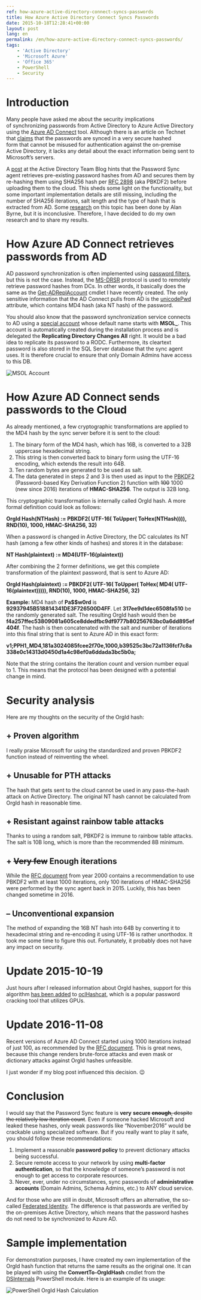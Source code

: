 ```yaml
---
ref: how-azure-active-directory-connect-syncs-passwords
title: How Azure Active Directory Connect Syncs Passwords
date: 2015-10-18T12:28:41+00:00
layout: post
lang: en
permalink: /en/how-azure-active-directory-connect-syncs-passwords/
tags:
    - 'Active Directory'
    - 'Microsoft Azure'
    - 'Office 365'
    - PowerShell
    - Security
---
```


# Introduction 

Many people have asked me about the&nbsp;security implications of&nbsp;synchronizing passwords from&nbsp;Active Directory to Azure Active Directory using the [Azure AD Connect](https://www.microsoft.com/en-us/download/details.aspx?id=47594) tool. Although there is an article on Technet that [claims](https://technet.microsoft.com/en-us/library/dn246918.aspx) that the&nbsp;passwords are synced in&nbsp;a very secure hashed form&nbsp;that cannot be misused for authentication against the on-premise Active Directory, it lacks any detail about the exact information being sent to Microsoft’s servers.

A [post](https://blogs.technet.com/b/ad/archive/2014/06/28/aad-password-sync-encryption-and-and-fips-compliance.aspx) at the Active Directory Team Blog hints that the Password Sync agent retrieves pre-existing password hashes from AD and secures them by re-hashing them using SHA256 hash per [RFC 2898](https://www.ietf.org/rfc/rfc2898.txt) (aka PBKDF2) before uploading them to the cloud. This sheds some light on the functionality, but some important implementation details are still missing, including the number of SHA256 iterations, salt length and the type of hash that is extracted from AD. Some [research](https://www.cogmotive.com/blog/office-365-tips/how-secure-is-dirsync-with-password-synchronisation) on this topic has been done by Alan Byrne, but it is inconclusive. Therefore, I have decided to do my own research and to share my results.

# How Azure AD Connect retrieves passwords from AD

AD password synchronization is often implemented using [password filters](https://msdn.microsoft.com/en-us/library/windows/desktop/ms721882(v=vs.85).aspx), but this is not the case. Instead, the [MS-DRSR](https://msdn.microsoft.com/en-us/library/cc228086.aspx "MS-DRSR") protocol is used to remotely retrieve password hashes from DCs. In other words, it basically does the same as the [Get-ADReplAccount](/en/retrieving-active-directory-passwords-remotely/) cmdlet I have recently created. The only sensitive information that the AD Connect pulls from AD is the [unicodePwd](https://msdn.microsoft.com/en-us/library/cc220961.aspx) attribute, which contains MD4 hash (aka NT hash) of the password.

You should also know that the password synchronization service connects to AD using a [special account](https://azure.microsoft.com/en-us/documentation/articles/active-directory-aadconnect-accounts-permissions/#custom-settings-installation) whose default name starts with **MSOL\_**. This account is automatically created during the installation process and is delegated the **Replicating Directory Changes All** right. It would be a bad idea to replicate its password to a RODC. Furthermore, its cleartext password is also stored in the SQL Server database that the sync agent uses. It is therefore crucial to ensure that only Domain Admins have access to this DB.

![MSOL Account](../../assets/images/msol_account.png)

# How Azure AD Connect sends passwords to the Cloud

As already mentioned, a few cryptographic transformations are applied to the MD4 hash by the sync server before it is sent to the cloud:

1. The binary form of the MD4 hash, which has 16B, is converted to a 32B uppercase hexadecimal string.
2. This string is then converted back to binary form using the UTF-16 encoding, which extends the result into 64B.
3. Ten random bytes are generated to be used as salt.
4. The data generated in steps 2 and 3 is then used as input to the [PBKDF2](https://en.wikipedia.org/wiki/PBKDF2 "PBKDF2") (Password-based Key Derivation Function 2) function with <del>100</del> 1000 (new since 2016) iterations of **HMAC-SHA256**. The output is 32B long.

This cryptographic transformation is internally called OrgId hash. A more formal definition could look as follows:

**OrgId Hash(NTHash) := PBKDF2( UTF-16( ToUpper( ToHex(NTHash)))), RND(10), 1000, HMAC-SHA256, 32)**

When a password is changed in Active Directory, the DC calculates its NT hash (among a few other kinds of hashes) and stores it in the database:

**NT Hash(plaintext) := MD4(UTF-16(plaintext))**

After combining the 2 former definitions, we get this complete transformation of the plaintext password, that is sent to Azure AD:

**OrgId Hash(plaintext) := PBKDF2( UTF-16( ToUpper( ToHex( MD4( UTF-16(plaintext))))), RND(10), 1000, HMAC-SHA256, 32)**

**Example:** MD4 hash of **Pa$$w0rd** is **92937945B518814341DE3F726500D4FF**. Let **317ee9d1dec6508fa510** be the randomly generated salt. The resulting OrgId hash would then be  
**f4a257ffec53809081a605ce8ddedfbc9df9777b80256763bc0a6dd895ef404f**. The hash is then concatenated with the salt and number of iterations into this final string that is sent to Azure AD in this exact form:

**v1;PPH1\_MD4,181a3024085fcee2f70e,1000,b39525c3bc72a1136fcf7c8a338e0c14313d0450d1a4c98ef0a6ddada3bc5b0a;**

Note that the string contains the iteration count and version number equal to 1. This means that the protocol has been designed with a potential change in mind.

# Security analysis

Here are my thoughts on the security of the OrgId hash:

## + Proven algorithm

I really praise Microsoft for using the standardized and proven PBKDF2 function instead of reinventing the wheel.

## + Unusable for PTH attacks

The hash that gets sent to the cloud cannot be used in any pass-the-hash attack on Active Directory. The original NT hash cannot be calculated from OrgId hash in reasonable time.

## + Resistant against rainbow table attacks

Thanks to using a random salt, PBKDF2 is immune to rainbow table attacks. The salt is 10B long, which is more than the recommended 8B minimum.

## + <del>Very few</del> Enough iterations

While the [RFC document](https://www.ietf.org/rfc/rfc2898.txt "PKCS #5: Password-Based Cryptography Specification") from year 2000 contains a recommendation to use PBKDF2 with at least 1000 iterations, only 100 iterations of HMAC-SHA256 were performed by the sync agent back in 2015. Luckily, this has been changed sometime in 2016.

## – Unconventional expansion

The method of expanding the 16B NT hash into 64B by converting it to hexadecimal string and re-encoding it using UTF-16 is rather unorthodox. It took me some time to figure this out. Fortunately, it probably does not have any impact on security.

# Update 2015-10-19

Just hours after I released information about OrgId hashes, support for this algorithm [has been added](https://hashcat.net/trac/ticket/669) to [oclHashcat](https://hashcat.net/oclhashcat/), which is a popular password cracking tool that utilizes GPUs.

# Update 2016-11-08

Recent versions of Azure AD Connect started using 1000 iterations instead of just 100, as recommended by the [RFC document](https://www.ietf.org/rfc/rfc2898.txt "PKCS #5: Password-Based Cryptography Specification"). This is great news, because this change renders brute-force attacks and even mask or dictionary attacks against OrgId hashes unfeasible.

I just wonder if my blog post influenced this decision. 😉

# Conclusion

I would say that the Password Sync feature is **very** **secure <del>enough</del>**<del>, despite the relatively low iteration count</del>. Even if someone hacked Microsoft and leaked these hashes, only weak passwords like “November2016” would be crackable using specialized software. But if you really want to play it safe, you should follow these recommendations:

1. Implement a reasonable **password policy** to prevent dictionary attacks being successful.
2. Secure remote access to your network by using **multi-factor authentication**, so that the knowledge of someone’s password is not enough to get access to corporate resources.
3. Never, ever, under no circumstances, sync passwords of **administrative accounts** (Domain Admins, Schema Admins, etc.) to ANY cloud service.

And for those who are still in doubt, Microsoft offers an alternative, the so-called [Federated Identity](https://support.office.com/en-us/article/Understanding-Office-365-identity-and-Azure-Active-Directory-06a189e7-5ec6-4af2-94bf-a22ea225a7a9#BK_Federated). The difference is that passwords are verified by the on-premises Active Directory, which means that the password hashes do not need to be synchronized to Azure AD.

# Sample implementation

For demonstration purposes, I have created my own implementation of the OrgId hash function that returns the same results as the original one. It can be played with using the **ConvertTo-OrgIdHash** cmdlet from the [DSInternals](/en/downloads/) PowerShell module. Here is an example of its usage:

![PowerShell OrgId Hash Calculation](../../assets/images/ps_orgidhash.png)